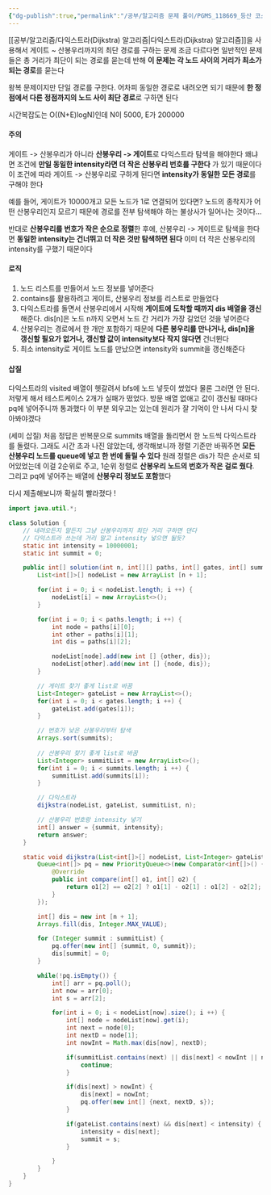 ```yaml
---
{"dg-publish":true,"permalink":"/공부/알고리즘 문제 풀이/PGMS_118669_등산 코스 정하기/","dgPassFrontmatter":true}
---
```


[[공부/알고리즘/다익스트라(Dijkstra) 알고리즘\|다익스트라(Dijkstra) 알고리즘]]을 사용해서 게이트 ~ 산봉우리까지의 최단 경로를 구하는 문제
조금 다르다면 일반적인 문제들은 총 거리가 최단이 되는 경로를 묻는데 반해 **이 문제는 각 노드 사이의 거리가 최소가 되는 경로**를 묻는다

왕복 문제이지만 단일 경로를 구한다. 어차피 동일한 경로로 내려오면 되기 때문에 **한 정점에서 다른 정점까지의 노드 사이 최단 경로**로 구하면 된다

시간복잡도는 O((N+E)logN)인데 N이 5000, E가 200000
#### 주의
게이트 -> 산봉우리가 아니라 **산봉우리 -> 게이트**로 다익스트라 탐색을 해야한다
왜냐면 조건에 **만일 동일한 intensity라면 더 작은 산봉우리 번호를 구한다** 가 있기 때문이다
이 조건에 따라 게이트 -> 산봉우리로 구하게 된다면 **intensity가 동일한 모든 경로**를 구해야 한다

예를 들어, 게이트가 10000개고 모든 노드가 1로 연결되어 있다면? 노드의 종착지가 어떤 산봉우리인지 모르기 때문에 경로를 전부 탐색해야 하는 불상사가 일어나는 것이다...

반대로 **산봉우리를 번호가 작은 순으로 정렬**한 후에, 산봉우리 -> 게이트로 탐색을 한다면 **동일한 intensity는 건너뛰고 더 작은 것만 탐색하면 된다**
이미 더 작은 산봉우리의 intensity를 구했기 때문이다

#### 로직
1) 노드 리스트를 만들어서 노드 정보를 넣어준다
2) contains를 활용하려고 게이트, 산봉우리 정보를 리스트로 만들었다
3) 다익스트라를 돌면서 산봉우리에서 시작해 **게이트에 도착할 때까지 dis 배열을 갱신**해준다. dis[n]은 노드 n까지 오면서 노드 간 거리가 가장 길었던 것을 넣어준다
4) 산봉우리는 경로에서 한 개만 포함하기 때문에 **다른 봉우리를 만나거나, dis[n]을 갱신할 필요가 없거나, 갱신할 값이 intensity보다 작지 않다면** 건너뛴다
5) 최소 intensity로 게이트 노드를 만났으면 intensity와 summit을 갱신해준다

#### 삽질
다익스트라의 visited 배열이 헷갈려서 bfs에 노드 넣듯이 썼었다
물론 그러면 안 된다. 저렇게 해서 테스트케이스 2개가 실패가 떴었다. 방문 배열 없애고 값이 갱신될 때마다 pq에 넣어주니까 통과했다
이 부분 외우고는 있는데 원리가 잘 기억이 안 나서 다시 찾아봐야겠다

(세미 삽질) 처음 정답은 반복문으로 summits 배열을 돌리면서 한 노드씩 다익스트라를 돌렸다. 그래도 시간 초과 나진 않았는데, 생각해보니까 정렬 기준만 바꿔주면 **모든 산봉우리 노드를 queue에 넣고 한 번에 돌릴 수 있다**
원래 정렬은 dis가 작은 순서로 되어있었는데 이걸 2순위로 주고, 1순위 정렬로 **산봉우리 노드의 번호가 작은 걸로 줬다**. 그리고 pq에 넣어주는 배열에 **산봉우리 정보도 포함**했다

다시 제출해보니까 확실히 빨라졌다 !

```java
import java.util.*;

class Solution {
    // 내려오든지 말든지 그냥 산봉우리까지 최단 거리 구하면 댄다
    // 다익스트라 쓰는데 거리 말고 intensity 넣으면 될듯?
    static int intensity = 10000001;
    static int summit = 0;

    public int[] solution(int n, int[][] paths, int[] gates, int[] summits) {
        List<int[]>[] nodeList = new ArrayList [n + 1];

        for(int i = 0; i < nodeList.length; i ++) {
            nodeList[i] = new ArrayList<>();
        }

        for(int i = 0; i < paths.length; i ++) {
            int node = paths[i][0];
            int other = paths[i][1];
            int dis = paths[i][2];

            nodeList[node].add(new int [] {other, dis});
            nodeList[other].add(new int [] {node, dis});
        }

        // 게이트 찾기 좋게 list로 바꿈
        List<Integer> gateList = new ArrayList<>();
        for(int i = 0; i < gates.length; i ++) {
            gateList.add(gates[i]);
        }

        // 번호가 낮은 산봉우리부터 탐색
        Arrays.sort(summits);
        
        // 산봉우리 찾기 좋게 list로 바꿈
        List<Integer> summitList = new ArrayList<>();
        for(int i = 0; i < summits.length; i ++) {
            summitList.add(summits[i]);
        }

        // 다익스트라
        dijkstra(nodeList, gateList, summitList, n);

        // 산봉우리 번호랑 intensity 넣기
        int[] answer = {summit, intensity};
        return answer;
    }

    static void dijkstra(List<int[]>[] nodeList, List<Integer> gateList, List<Integer> summitList, int n) {
        Queue<int[]> pq = new PriorityQueue<>(new Comparator<int[]>() {
            @Override
            public int compare(int[] o1, int[] o2) {
                return o1[2] == o2[2] ? o1[1] - o2[1] : o1[2] - o2[2];
            }
        });

        int[] dis = new int [n + 1];
        Arrays.fill(dis, Integer.MAX_VALUE);

        for (Integer summit : summitList) {
            pq.offer(new int[] {summit, 0, summit});
            dis[summit] = 0;
        }

        while(!pq.isEmpty()) {
            int[] arr = pq.poll();
            int now = arr[0];
            int s = arr[2];

            for(int i = 0; i < nodeList[now].size(); i ++) {
                int[] node = nodeList[now].get(i);
                int next = node[0];
                int nextD = node[1];
                int nowInt = Math.max(dis[now], nextD);

                if(summitList.contains(next) || dis[next] < nowInt || nowInt >= intensity) {
                    continue;
                }

                if(dis[next] > nowInt) {
                    dis[next] = nowInt;
                    pq.offer(new int[] {next, nextD, s});
                }

                if(gateList.contains(next) && dis[next] < intensity) {
                    intensity = dis[next];
                    summit = s;
                }

            }
        }
    }
}
```